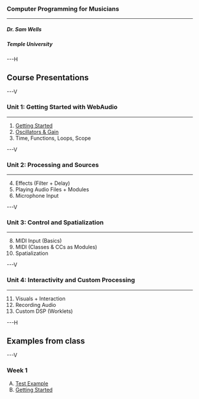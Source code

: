 ### Computer Programming for Musicians

---
##### Dr. Sam Wells
##### Temple University
---H
<!-- .slide: id="presentations" -->
## Course Presentations

---V
<!-- .slide: id="presentations.Unit.1" -->
### Unit 1: Getting Started with WebAudio

---
1. [Getting Started](presentations/week1.html)
2. [Oscillators & Gain](presentations/week2.html)
3. Time, Functions, Loops, Scope

---V

<!-- .slide: id="presentations.Unit.2" -->
### Unit 2: Processing and Sources

---
4. Effects (Filter + Delay)
5. Playing Audio Files + Modules
6. Microphone Input

---V

### Unit 3: Control and Spatialization

---
8. MIDI Input (Basics)
9. MIDI (Classes & CCs as Modules)
10. Spatialization

---V
### Unit 4: Interactivity and Custom Processing

---
11. Visuals + Interaction
12. Recording Audio
13. Custom DSP (Worklets)

---H

## Examples from class

---V
### Week 1
<ol style="list-style-type: upper-alpha;">
    <li>
        <a href="examples/ic-a-additive-synth/index.html">Test Example</a>
    </li>
    <li>
        <a href="examples/ic-b-getting-started/index.html">Getting Started</a>
    </li>
</ol>


